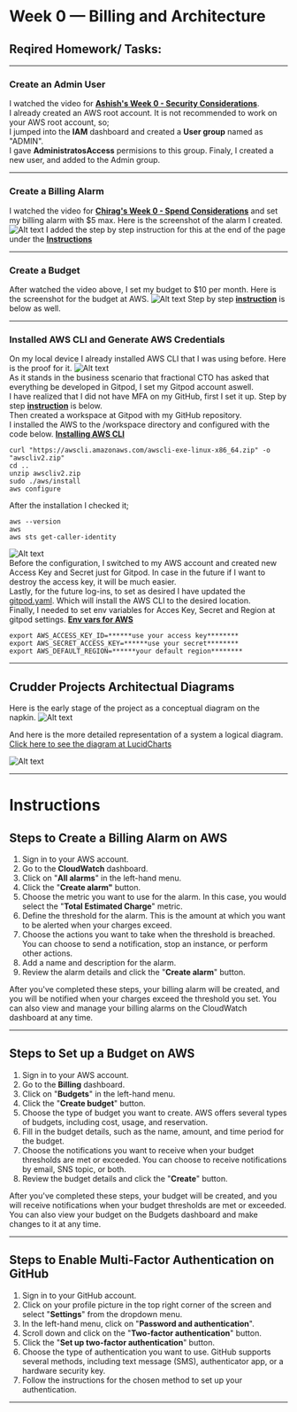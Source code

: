 # Week 0 — Billing and Architecture

## Reqired Homework/ Tasks:
***
### Create an Admin User
I watched the video for [**Ashish's Week 0 - Security Considerations**](https://www.youtube.com/watch?v=4EMWBYVggQI&list=PLBfufR7vyJJ7k25byhRXJldB5AiwgNnWv&index=15).\
I already created an AWS root account. It is not recommended to work on your AWS root account, so;\
I jumped into the **IAM** dashboard and created a **User group** named as "ADMIN".\
I gave **AdministratosAccess** permisions to this group.
Finaly, I created a new user, and added to the Admin group.
***
### Create a Billing Alarm
I watched the video for [**Chirag's Week 0 - Spend Considerations**](https://www.youtube.com/watch?v=OVw3RrlP-sI&list=PLBfufR7vyJJ7k25byhRXJldB5AiwgNnWv&index=13) and set my billing alarm with $5 max. Here is the screenshot of the alarm  I created.
![Alt text](../_docs/assets/Billing%20Alarm.jpg)
I added the step by step instruction for this at the end of the page under the [**Instructions**](#steps-to-create-a-billing-alarm-on-aws)
***
### Create a Budget
After watched the video above, I set my budget to $10 per month. Here is the screenshot for the budget at AWS.
![Alt text](../_docs/assets/AWS%20Budget.jpg)
Step by step [**instruction**](#steps-to-set-up-a-budget-on-aws) is below as well. 
***
### Installed AWS CLI and Generate AWS Credentials
On my local device I already installed AWS CLI that I was using before. Here is the proof for it.
![Alt text](../_docs/assets/AWS%20CLI%20local.jpg)\
As it stands in the business scenario that fractional CTO has asked that everything be developed in Gitpod, I set my Gitpod account aswell.\
I have realized that I did not have MFA on my GitHub, first I set it up. Step by step [**instruction**](#steps-to-enable-multi-factor-authentication-on-github) is below.\
Then created a workspace at Gitpod with my GitHub repository. \
I installed the AWS to the /workspace directory and configured with the code below. [**Installing AWS CLI**](https://docs.aws.amazon.com/cli/latest/userguide/getting-started-install.html)
  
```
curl "https://awscli.amazonaws.com/awscli-exe-linux-x86_64.zip" -o "awscliv2.zip"
cd .. 
unzip awscliv2.zip
sudo ./aws/install
aws configure
```
After the installation I checked it;
```
aws --version
aws
aws sts get-caller-identity
```
![Alt text](../_docs/assets/AWS%20CLI%20at%20Gitpod.jpg)\
Before the configuration, I switched to my AWS account and created new Access Key and Secret just for Gitpod. In case in the future if I want to destroy the access key, it will be much easier.\
Lastly, for the future log-ins, to set as desired I have updated the [gitpod.yaml](../.gitpod.yml). Which will install the AWS CLI to the desired location.\
Finally, I needed to set env variables for Acces Key, Secret and Region at gitpod settings. [**Env vars for AWS**](https://docs.aws.amazon.com/cli/latest/userguide/cli-configure-envvars.html)
```
export AWS_ACCESS_KEY_ID=******use your access key********
export AWS_SECRET_ACCESS_KEY=******use your secret********
export AWS_DEFAULT_REGION=******your default region********
``` 
***
## Crudder Projects Architectual Diagrams
Here is the early stage of the project as a conceptual diagram on the napkin.
![Alt text](../_docs/assets/Crudder%20-%20Conceptual%20Diagram.jpeg)

And here is the more detailed representation of a system a logical diagram. [Click here to see the diagram at LucidCharts](https://lucid.app/lucidchart/071e9a22-afa0-40d0-b63c-4dcd91288699/edit?viewport_loc=-291%2C-442%2C3765%2C1826%2C0_0&invitationId=inv_8563f314-f9a4-4928-b8b2-9e241f693f94)	  
	
![Alt text](../_docs/assets/Cudder%20Logical%20Diagram.jpeg)

***


# Instructions

## Steps to Create a Billing Alarm on AWS 

1. Sign in to your AWS account.
2. Go to the **CloudWatch** dashboard.
3. Click on "**All alarms**" in the left-hand menu.
4. Click the "**Create alarm"** button.
5. Choose the metric you want to use for the alarm. In this case, you would select the "**Total Estimated Charge**" metric.
6. Define the threshold for the alarm. This is the amount at which you want to be alerted when your charges exceed.
7. Choose the actions you want to take when the threshold is breached. You can choose to send a notification, stop an instance, or perform other actions.
8. Add a name and description for the alarm.
9. Review the alarm details and click the "**Create alarm**" button.

After you've completed these steps, your billing alarm will be created, and you will be notified when your charges exceed the threshold you set. You can also view and manage your billing alarms on the CloudWatch dashboard at any time.
***

## Steps to Set up a Budget on AWS

1. Sign in to your AWS account.
2. Go to the **Billing** dashboard.
3. Click on "**Budgets**" in the left-hand menu.
4. Click the "**Create budget**" button.
5. Choose the type of budget you want to create. AWS offers several types of budgets, including cost, usage, and reservation.
6. Fill in the budget details, such as the name, amount, and time period for the budget.
7. Choose the notifications you want to receive when your budget thresholds are met or exceeded. You can choose to receive notifications by email, SNS topic, or both.
8. Review the budget details and click the "**Create**" button.

After you've completed these steps, your budget will be created, and you will receive notifications when your budget thresholds are met or exceeded. You can also view your budget on the Budgets dashboard and make changes to it at any time.
***

## Steps to Enable Multi-Factor Authentication on GitHub

  1. Sign in to your GitHub account.
  2. Click on your profile picture in the top right corner of the screen and select "**Settings**" from the dropdown menu.
  3. In the left-hand menu, click on "**Password and authentication**".
  4. Scroll down and click on the "**Two-factor authentication**" button.
  5. Click the "**Set up two-factor authentication**" button.
  6. Choose the type of authentication you want to use. GitHub supports several methods, including text message (SMS), authenticator app, or a hardware security key.
  7. Follow the instructions for the chosen method to set up your authentication.
***